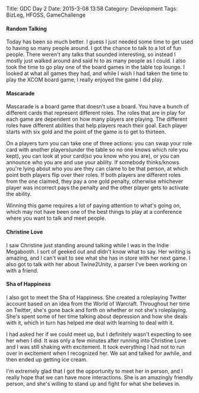 Title: GDC Day 2
Date: 2015-3-08 13:58
Category: Development
Tags: BizLeg, HFOSS, GameChallenge

#### Random Talking

Today has been so much better. I guess I just needed some time to get used to having so many people around. I got the chance to talk to a lot of fun people. There weren't any talks that sounded interesting, so instead I mostly just walked around and said hi to as many people as I could. I also took the time to go play one of the board games in the table top lounge. I looked at what all games they had, and while I wish I had taken the time to play the XCOM board game, I really enjoyed the game I did play. 

#### Mascarade

Mascarade is a board game that doesn't use a board. You have a bunch of different cards that represent different roles. The roles that are in play for each game are dependent on how many players are playing. The different roles have different abilities that help players reach their goal. Each player starts with six gold and the point of the game is to get to thirteen. 

On a players turn you can take one of three actions: you can swap your role card with another players(under the table so no one knows which role you kept), you can look at your card(so you know who you are), or you can announce who you are and use your ability. If somebody thinks/knows you're lying about who you are they can clame to be that person, at which point both players flip over their roles. If both players are different roles from the one claimed, they pay a one gold penalty, otherwise whichever player was incorrect pays the penalty and the other player gets to activate the ability.

Winning this game requires a lot of paying attention to what's going on, which may not have been one of the best things to play at a conference where you want to talk and meet people.

#### Christine Love
I saw Christine just standing around talking while I was in the Indie Megabooth. I sort of geeked out and didn't know what to say. Her writing is amazing, and I can't wait to see what she has in store with her next game. I also got to talk with her about Twine2Unity, a parser I've been working on with a friend.

#### Sha of Happiness
I also got to meet the Sha of Happiness. She created a roleplaying Twitter account based on an idea from the World of Warcraft. Throughout her time on Twitter, she's gone back and forth on whether or not she's roleplaying. She's spent some of her time talking about depression and how she deals with it, which in turn has helped me deal with learning to deal with it. 

I had asked her if we could meet up, but I definitely wasn't expecting to see her when I did. It was only a few minutes after running into Christine Love and I was still shaking with excitement. It took everything I had not to run over in excitement when I recognized her. We sat and talked for awhile, and then ended up getting ice cream. 

I'm extremely glad that I got the opportunity to meet her in person, and I really hope that we can have more interactions. She is an amazingly friendly person, and she's willing to stand up and fight for what she believes in. 